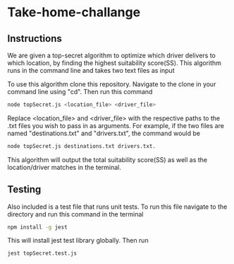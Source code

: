 # Take-home-challange

## Instructions

We are given a top-secret algorithm to optimize which driver delivers to which location, by finding the highest suitability score(SS). This algorithm runs in the command line and takes two text files as input

To use this algorithm clone this repository. Navigate to the clone in your command line using "cd". Then run this command

```bash
node topSecret.js <location_file> <driver_file>
```

Replace <location_file> and <driver_file> with the respective paths to the .txt files you wish to pass in as arguments. For example, if the two files are named "destinations.txt" and "drivers.txt", the command would be

```bash
node topSecret.js destinations.txt drivers.txt.
```

This algorithm will output the total suitability score(SS) as well as the location/driver matches in the terminal.

## Testing

Also included is a test file that runs unit tests. To run this file navigate to the directory and run this command in the terminal

```bash
npm install -g jest
```

This will install jest test library globally. Then run

```bash
jest topSecret.test.js
```
